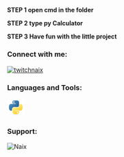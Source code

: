  **STEP 1 open cmd in the folder**

 **STEP 2 type py Calculator**

 **STEP 3 Have fun with the little project**

<h3 align="left">Connect with me:</h3>
<p align="left">
<a href="https://instagram.com/twitchnaix" target="blank"><img align="center" src="https://raw.githubusercontent.com/rahuldkjain/github-profile-readme-generator/master/src/images/icons/Social/instagram.svg" alt="twitchnaix" height="30" width="40" /></a>
</p>

<h3 align="left">Languages and Tools:</h3>
<p align="left"> <a href="https://www.python.org" target="_blank" rel="noreferrer"> <img src="https://raw.githubusercontent.com/devicons/devicon/master/icons/python/python-original.svg" alt="python" width="40" height="40"/> </a> </p>

<h3 align="left">Support:</h3>
<p><a href="https://www.buymeacoffee.com/Naix"> <img align="left" src="https://cdn.buymeacoffee.com/buttons/v2/default-yellow.png" height="50" width="210" alt="Naix" /></a></p><br><br>
